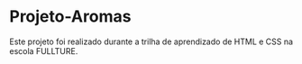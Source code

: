 # Projeto-Aromas
Este projeto foi realizado durante a trilha de aprendizado de HTML e CSS na escola FULLTURE.
